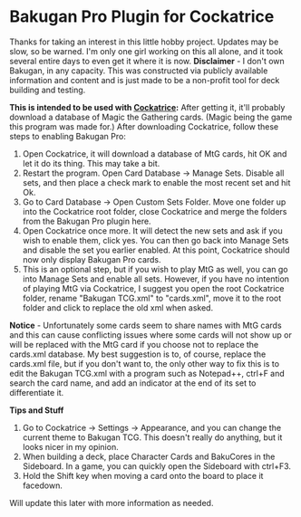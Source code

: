 # Bakugan Pro Plugin for Cockatrice

Thanks for taking an interest in this little hobby project. Updates may be slow, so be warned. I'm only one girl working on this all alone, and it took several entire days to even get it where it is now.
**Disclaimer** - I don't own Bakugan, in any capacity. This was constructed via publicly available information and content and is just made to be a non-profit tool for deck building and testing.

**This is intended to be used with [Cockatrice](https://cockatrice.github.io/):**
After getting it, it'll probably download a database of Magic the Gathering cards. (Magic being the game this program was made for.)
After downloading Cockatrice, follow these steps to enabling Bakugan Pro:
  1. Open Cockatrice, it will download a database of MtG cards, hit OK and let it do its thing. This may take a bit.
  2. Restart the program. Open Card Database -> Manage Sets. Disable all sets, and then place a check mark to enable the most recent set and hit Ok.
  3. Go to Card Database -> Open Custom Sets Folder. Move one folder up into the Cockatrice root folder, close Cockatrice and merge the folders from the Bakugan Pro plugin here.
  4. Open Cockatrice once more. It will detect the new sets and ask if you wish to enable them, click yes. You can then go back into Manage Sets and disable the set you earlier enabled. At this point, Cockatrice should now only display Bakugan Pro cards.
  5. This is an optional step, but if you wish to play MtG as well, you can go into Manage Sets and enable all sets. However, if you have no intention of playing MtG via Cockatrice, I suggest you open the root Cockatrice folder, rename "Bakugan TCG.xml" to "cards.xml", move it to the root folder and click to replace the old xml when asked.

**Notice** - Unfortunately some cards seem to share names with MtG cards and this can cause conflicting issues where some cards will not show up or will be replaced with the MtG card if you choose not to replace the cards.xml database. My best suggestion is to, of course, replace the cards.xml file, but if you don't want to, the only other way to fix this is to edit the Bakugan TCG.xml with a program such as Notepad++, ctrl+F and search the card name, and add an indicator at the end of its set to differentiate it.

**Tips and Stuff**
  1. Go to Cockatrice -> Settings -> Appearance, and you can change the current theme to Bakugan TCG. This doesn't really do anything, but it looks nicer in my opinion.
  2. When building a deck, place Character Cards and BakuCores in the Sideboard. In a game, you can quickly open the Sideboard with ctrl+F3.
  3. Hold the Shift key when moving a card onto the board to place it facedown.

Will update this later with more information as needed.
